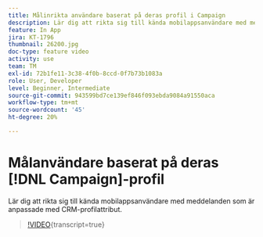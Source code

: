 ```yaml
---
title: Målinrikta användare baserat på deras profil i Campaign
description: Lär dig att rikta sig till kända mobilappsanvändare med meddelanden som är anpassade med CRM-profilattribut.
feature: In App
jira: KT-1796
thumbnail: 26200.jpg
doc-type: feature video
activity: use
team: TM
exl-id: 72b1fe11-3c38-4f0b-8ccd-0f7b73b1083a
role: User, Developer
level: Beginner, Intermediate
source-git-commit: 943599bd7ce139ef846f093ebda9084a91550aca
workflow-type: tm+mt
source-wordcount: '45'
ht-degree: 20%

---
```


# Målanvändare baserat på deras [!DNL Campaign]-profil

Lär dig att rikta sig till kända mobilappsanvändare med meddelanden som är anpassade med CRM-profilattribut.

>[!VIDEO](https://video.tv.adobe.com/v/26200?learn=on){transcript=true}

